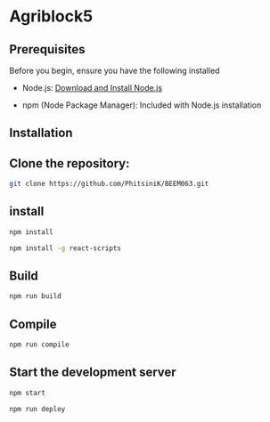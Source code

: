 # Agriblock5


## Prerequisites


Before you begin, ensure you have the following installed


- Node.js: [Download and Install Node.js](https://nodejs.org/)


- npm (Node Package Manager): Included with Node.js installation


## Installation


## Clone the repository:



```bash
git clone https://github.com/PhitsiniK/BEEM063.git
```


## install


```bash
npm install
```


```bash
npm install -g react-scripts
```


## Build


```bash
npm run build
```


## Compile


```bash
npm run compile
```


## Start the development server


```bash
npm start
```


```bash
npm run deploy
```



